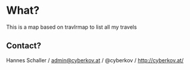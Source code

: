 What?
=====
This is a map based on travlrmap to list all my travels

Contact?
--------

Hannes Schaller / admin@cyberkov.at / @cyberkov / http://cyberkov.at/
